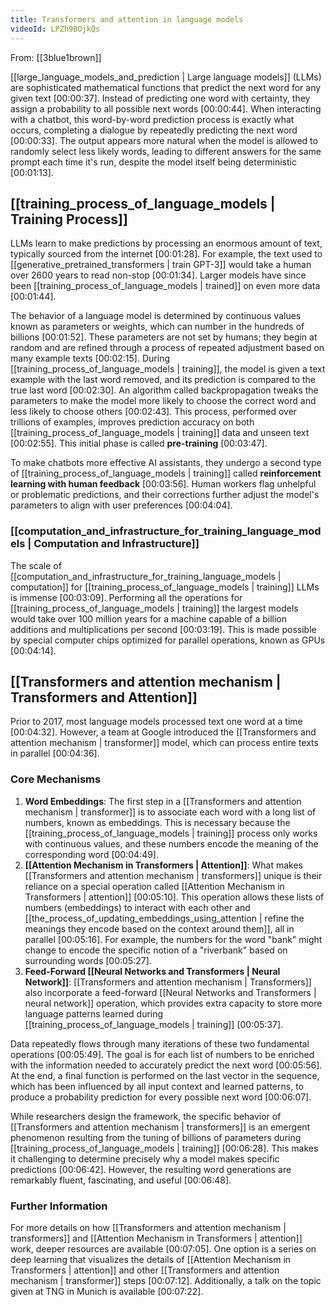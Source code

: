 ```yaml
---
title: Transformers and attention in language models
videoId: LPZh9BOjkQs
---
```


From: [[3blue1brown]] <br/> 

[[large_language_models_and_prediction | Large language models]] (LLMs) are sophisticated mathematical functions that predict the next word for any given text <a class="yt-timestamp" data-t="00:00:37">[00:00:37]</a>. Instead of predicting one word with certainty, they assign a probability to all possible next words <a class="yt-timestamp" data-t="00:00:44">[00:00:44]</a>. When interacting with a chatbot, this word-by-word prediction process is exactly what occurs, completing a dialogue by repeatedly predicting the next word <a class="yt-timestamp" data-t="00:00:33">[00:00:33]</a>. The output appears more natural when the model is allowed to randomly select less likely words, leading to different answers for the same prompt each time it's run, despite the model itself being deterministic <a class="yt-timestamp" data-t="00:01:13">[00:01:13]</a>.

## [[training_process_of_language_models | Training Process]]

LLMs learn to make predictions by processing an enormous amount of text, typically sourced from the internet <a class="yt-timestamp" data-t="00:01:28">[00:01:28]</a>. For example, the text used to [[generative_pretrained_transformers | train GPT-3]] would take a human over 2600 years to read non-stop <a class="yt-timestamp" data-t="00:01:34">[00:01:34]</a>. Larger models have since been [[training_process_of_language_models | trained]] on even more data <a class="yt-timestamp" data-t="00:01:44">[00:01:44]</a>.

The behavior of a language model is determined by continuous values known as parameters or weights, which can number in the hundreds of billions <a class="yt-timestamp" data-t="00:01:52">[00:01:52]</a>. These parameters are not set by humans; they begin at random and are refined through a process of repeated adjustment based on many example texts <a class="yt-timestamp" data-t="00:02:15">[00:02:15]</a>. During [[training_process_of_language_models | training]], the model is given a text example with the last word removed, and its prediction is compared to the true last word <a class="yt-timestamp" data-t="00:02:30">[00:02:30]</a>. An algorithm called backpropagation tweaks the parameters to make the model more likely to choose the correct word and less likely to choose others <a class="yt-timestamp" data-t="00:02:43">[00:02:43]</a>. This process, performed over trillions of examples, improves prediction accuracy on both [[training_process_of_language_models | training]] data and unseen text <a class="yt-timestamp" data-t="00:02:55">[00:02:55]</a>. This initial phase is called **pre-training** <a class="yt-timestamp" data-t="00:03:47">[00:03:47]</a>.

To make chatbots more effective AI assistants, they undergo a second type of [[training_process_of_language_models | training]] called **reinforcement learning with human feedback** <a class="yt-timestamp" data-t="00:03:56">[00:03:56]</a>. Human workers flag unhelpful or problematic predictions, and their corrections further adjust the model's parameters to align with user preferences <a class="yt-timestamp" data-t="00:04:04">[00:04:04]</a>.

### [[computation_and_infrastructure_for_training_language_models | Computation and Infrastructure]]

The scale of [[computation_and_infrastructure_for_training_language_models | computation]] for [[training_process_of_language_models | training]] LLMs is immense <a class="yt-timestamp" data-t="00:03:09">[00:03:09]</a>. Performing all the operations for [[training_process_of_language_models | training]] the largest models would take over 100 million years for a machine capable of a billion additions and multiplications per second <a class="yt-timestamp" data-t="00:03:19">[00:03:19]</a>. This is made possible by special computer chips optimized for parallel operations, known as GPUs <a class="yt-timestamp" data-t="00:04:14">[00:04:14]</a>.

## [[Transformers and attention mechanism | Transformers and Attention]]

Prior to 2017, most language models processed text one word at a time <a class="yt-timestamp" data-t="00:04:32">[00:04:32]</a>. However, a team at Google introduced the [[Transformers and attention mechanism | transformer]] model, which can process entire texts in parallel <a class="yt-timestamp" data-t="00:04:36">[00:04:36]</a>.

### Core Mechanisms

1.  **Word Embeddings**: The first step in a [[Transformers and attention mechanism | transformer]] is to associate each word with a long list of numbers, known as embeddings. This is necessary because the [[training_process_of_language_models | training]] process only works with continuous values, and these numbers encode the meaning of the corresponding word <a class="yt-timestamp" data-t="00:04:49">[00:04:49]</a>.
2.  **[[Attention Mechanism in Transformers | Attention]]**: What makes [[Transformers and attention mechanism | transformers]] unique is their reliance on a special operation called [[Attention Mechanism in Transformers | attention]] <a class="yt-timestamp" data-t="00:05:10">[00:05:10]</a>. This operation allows these lists of numbers (embeddings) to interact with each other and [[the_process_of_updating_embeddings_using_attention | refine the meanings they encode based on the context around them]], all in parallel <a class="yt-timestamp" data-t="00:05:16">[00:05:16]</a>. For example, the numbers for the word "bank" might change to encode the specific notion of a "riverbank" based on surrounding words <a class="yt-timestamp" data-t="00:05:27">[00:05:27]</a>.
3.  **Feed-Forward [[Neural Networks and Transformers | Neural Network]]**: [[Transformers and attention mechanism | Transformers]] also incorporate a feed-forward [[Neural Networks and Transformers | neural network]] operation, which provides extra capacity to store more language patterns learned during [[training_process_of_language_models | training]] <a class="yt-timestamp" data-t="00:05:37">[00:05:37]</a>.

Data repeatedly flows through many iterations of these two fundamental operations <a class="yt-timestamp" data-t="00:05:49">[00:05:49]</a>. The goal is for each list of numbers to be enriched with the information needed to accurately predict the next word <a class="yt-timestamp" data-t="00:05:56">[00:05:56]</a>. At the end, a final function is performed on the last vector in the sequence, which has been influenced by all input context and learned patterns, to produce a probability prediction for every possible next word <a class="yt-timestamp" data-t="00:06:07">[00:06:07]</a>.

While researchers design the framework, the specific behavior of [[Transformers and attention mechanism | transformers]] is an emergent phenomenon resulting from the tuning of billions of parameters during [[training_process_of_language_models | training]] <a class="yt-timestamp" data-t="00:06:28">[00:06:28]</a>. This makes it challenging to determine precisely why a model makes specific predictions <a class="yt-timestamp" data-t="00:06:42">[00:06:42]</a>. However, the resulting word generations are remarkably fluent, fascinating, and useful <a class="yt-timestamp" data-t="00:06:48">[00:06:48]</a>.

### Further Information
For more details on how [[Transformers and attention mechanism | transformers]] and [[Attention Mechanism in Transformers | attention]] work, deeper resources are available <a class="yt-timestamp" data-t="00:07:05">[00:07:05]</a>. One option is a series on deep learning that visualizes the details of [[Attention Mechanism in Transformers | attention]] and other [[Transformers and attention mechanism | transformer]] steps <a class="yt-timestamp" data-t="00:07:12">[00:07:12]</a>. Additionally, a talk on the topic given at TNG in Munich is available <a class="yt-timestamp" data-t="00:07:22">[00:07:22]</a>.